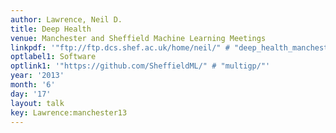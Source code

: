 ```yaml
---
author: Lawrence, Neil D.
title: Deep Health
venue: Manchester and Sheffield Machine Learning Meetings
linkpdf: '"ftp://ftp.dcs.shef.ac.uk/home/neil/" # "deep_health_manchester13.pdf"'
optlabel1: Software
optlink1: '"https://github.com/SheffieldML/" # "multigp/"'
year: '2013'
month: '6'
day: '17'
layout: talk
key: Lawrence:manchester13
---
```

